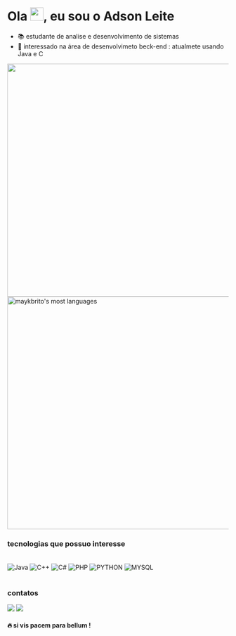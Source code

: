  <h1 align="left">Ola <img src="https://web.archive.org/web/20221020035219/https://raw.githubusercontent.com/kaueMarques/kaueMarques/master/hi.gif" height="30px">, eu sou o Adson Leite</h1>

- 📚 estudante de analise e desenvolvimento de sistemas
- 🚀 interessado na área de desenvolvimeto beck-end : atualmete usando Java e C

<p align="left">
<img width="530em" src="https://github-readme-stats.vercel.app/api?username=adson-fl&show_icons=false&theme=dracula&_all_commits=true&count_private=true"/>
<img width="530em" src="https://github-readme-stats.vercel.app/api/top-langs/?username=adson-fl&layout=compact&theme_icons=true&theme=dracula"alt="maykbrito's most 
languages"/>
</p>


### tecnologias que possuo interesse
<div style="display: inline_block"><br/>
<img align="center" alt="Java" src="https://img.shields.io/badge/Java-ED8B00?style=for-the-badge&logo=java&logoColor=white" />
<img align="center" alt="C++" src="https://img.shields.io/badge/C%2B%2B-00599C?style=for-the-badge&logo=c%2B%2B&logoColor=white" />
<img align="center" alt="C#" src="https://img.shields.io/badge/C%23-239120?style=for-the-badge&logo=c-sharp&logoColor=whit" />
<img align="center" alt="PHP" src="https://img.shields.io/badge/PHP-777BB4?style=for-the-badge&logo=php&logoColor=white" />
<img align="center" alt="PYTHON" src="https://img.shields.io/badge/Python-14354C?style=for-the-badge&logo=python&logoColor=white" />
<img align="center" alt="MYSQL" src="https://img.shields.io/badge/MySQL-00000F?style=for-the-badge&logo=mysql&logoColor=white" />
</div><br/>

### contatos

<div>
  <a href = "mailto:adsonferreira585@gmail.com"><img src="https://img.shields.io/badge/Gmail-D14836?style=for-the-badge&logo=gmail&logoColor=white" target="_blank"></a>
  <a href="https://www.linkedin.com/in/adson-leite2301/" target="_blank"><img src="https://img.shields.io/badge/-LinkedIn-%230077B5?style=for-the-badge&logo=linkedin&logoColor=white" target="_blank"></a>


  #### 🔥  si vis pacem para bellum !
